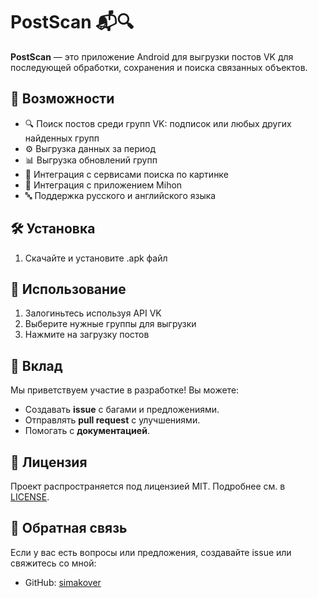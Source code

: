 # PostScan 📬🔍

**PostScan** — это приложение Android для выгрузки постов VK для последующей обработки, сохранения и поиска связанных объектов.

## 🚀 Возможности
- 🔍 Поиск постов среди групп VK: подписок или любых других найденных групп 
- ⚙️ Выгрузка данных за период
- 📊 Выгрузка обновлений групп  
- 🔄 Интеграция с сервисами поиска по картинке
- 📑 Интеграция с приложением Mihon
- 🔤 Поддержка русского и английского языка

## 🛠 Установка
1. Скачайте и установите .apk файл

## 📌 Использование
1. Залогиньтесь используя API VK 
2. Выберите нужные группы для выгрузки
3. Нажмите на загрузку постов

## 🤝 Вклад
Мы приветствуем участие в разработке! Вы можете:
- Создавать **issue** с багами и предложениями.
- Отправлять **pull request** с улучшениями.
- Помогать с **документацией**.

## 📄 Лицензия
Проект распространяется под лицензией MIT. Подробнее см. в [LICENSE](LICENSE).

## 💬 Обратная связь
Если у вас есть вопросы или предложения, создавайте issue или свяжитесь со мной:
- GitHub: [simakover](https://github.com/simakover)